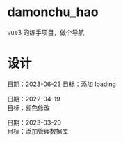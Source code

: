 # damonchu_hao

vue3 的练手项目，做个导航

# 设计

日期：2023-06-23
目标：添加 loading

日期：2022-04-19  
目标：颜色修改

日期：2023-03-20  
目标：添加管理数据库
